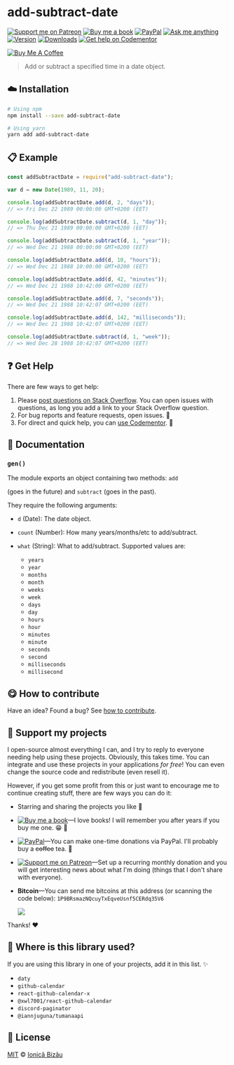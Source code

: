 <!-- Please do not edit this file. Edit the `blah` field in the `package.json` instead. If in doubt, open an issue. -->


















# add-subtract-date

 [![Support me on Patreon][badge_patreon]][patreon] [![Buy me a book][badge_amazon]][amazon] [![PayPal][badge_paypal_donate]][paypal-donations] [![Ask me anything](https://img.shields.io/badge/ask%20me-anything-1abc9c.svg)](https://github.com/IonicaBizau/ama) [![Version](https://img.shields.io/npm/v/add-subtract-date.svg)](https://www.npmjs.com/package/add-subtract-date) [![Downloads](https://img.shields.io/npm/dt/add-subtract-date.svg)](https://www.npmjs.com/package/add-subtract-date) [![Get help on Codementor](https://cdn.codementor.io/badges/get_help_github.svg)](https://www.codementor.io/johnnyb?utm_source=github&utm_medium=button&utm_term=johnnyb&utm_campaign=github)

<a href="https://www.buymeacoffee.com/H96WwChMy" target="_blank"><img src="https://www.buymeacoffee.com/assets/img/custom_images/yellow_img.png" alt="Buy Me A Coffee"></a>







> Add or subtract a specified time in a date object.

















## :cloud: Installation

```sh
# Using npm
npm install --save add-subtract-date

# Using yarn
yarn add add-subtract-date
```













## :clipboard: Example



```js
const addSubtractDate = require("add-subtract-date");

var d = new Date(1989, 11, 20);

console.log(addSubtractDate.add(d, 2, "days"));
// => Fri Dec 22 1989 00:00:00 GMT+0200 (EET)

console.log(addSubtractDate.subtract(d, 1, "day"));
// => Thu Dec 21 1989 00:00:00 GMT+0200 (EET)

console.log(addSubtractDate.subtract(d, 1, "year"));
// => Wed Dec 21 1988 00:00:00 GMT+0200 (EET)

console.log(addSubtractDate.add(d, 10, "hours"));
// => Wed Dec 21 1988 10:00:00 GMT+0200 (EET)

console.log(addSubtractDate.add(d, 42, "minutes"));
// => Wed Dec 21 1988 10:42:00 GMT+0200 (EET)

console.log(addSubtractDate.add(d, 7, "seconds"));
// => Wed Dec 21 1988 10:42:07 GMT+0200 (EET)

console.log(addSubtractDate.add(d, 142, "milliseconds"));
// => Wed Dec 21 1988 10:42:07 GMT+0200 (EET)

console.log(addSubtractDate.subtract(d, 1, "week"));
// => Wed Dec 28 1988 10:42:07 GMT+0200 (EET)
```











## :question: Get Help

There are few ways to get help:



 1. Please [post questions on Stack Overflow](https://stackoverflow.com/questions/ask). You can open issues with questions, as long you add a link to your Stack Overflow question.
 2. For bug reports and feature requests, open issues. :bug:
 3. For direct and quick help, you can [use Codementor](https://www.codementor.io/johnnyb). :rocket:





## :memo: Documentation


### `gen()`




The module exports an object containing two methods: `add`

(goes in the future) and `subtract` (goes in the past).

They require the following arguments:


 - `d` (Date): The date object.
 - `count` (Number): How many years/months/etc to add/subtract.
 - `what` (String): What to add/subtract. Supported values are:

     - `years`
     - `year`
     - `months`
     - `month`
     - `weeks`
     - `week`
     - `days`
     - `day`
     - `hours`
     - `hour`
     - `minutes`
     - `minute`
     - `seconds`
     - `second`
     - `milliseconds`
     - `millisecond`














## :yum: How to contribute
Have an idea? Found a bug? See [how to contribute][contributing].


## :sparkling_heart: Support my projects
I open-source almost everything I can, and I try to reply to everyone needing help using these projects. Obviously,
this takes time. You can integrate and use these projects in your applications *for free*! You can even change the source code and redistribute (even resell it).

However, if you get some profit from this or just want to encourage me to continue creating stuff, there are few ways you can do it:


 - Starring and sharing the projects you like :rocket:
 - [![Buy me a book][badge_amazon]][amazon]—I love books! I will remember you after years if you buy me one. :grin: :book:
 - [![PayPal][badge_paypal]][paypal-donations]—You can make one-time donations via PayPal. I'll probably buy a ~~coffee~~ tea. :tea:
 - [![Support me on Patreon][badge_patreon]][patreon]—Set up a recurring monthly donation and you will get interesting news about what I'm doing (things that I don't share with everyone).
 - **Bitcoin**—You can send me bitcoins at this address (or scanning the code below): `1P9BRsmazNQcuyTxEqveUsnf5CERdq35V6`

    ![](https://i.imgur.com/z6OQI95.png)


Thanks! :heart:
















## :dizzy: Where is this library used?
If you are using this library in one of your projects, add it in this list. :sparkles:

 - `daty`
 - `github-calendar`
 - `react-github-calendar-x`
 - `@xwl7001/react-github-calendar`
 - `discord-paginator`
 - `@iannjuguna/tumanaapi`











## :scroll: License

[MIT][license] © [Ionică Bizău][website]






[license]: /LICENSE
[website]: https://ionicabizau.net
[contributing]: /CONTRIBUTING.md
[docs]: /DOCUMENTATION.md
[badge_patreon]: https://ionicabizau.github.io/badges/patreon.svg
[badge_amazon]: https://ionicabizau.github.io/badges/amazon.svg
[badge_paypal]: https://ionicabizau.github.io/badges/paypal.svg
[badge_paypal_donate]: https://ionicabizau.github.io/badges/paypal_donate.svg
[patreon]: https://www.patreon.com/ionicabizau
[amazon]: http://amzn.eu/hRo9sIZ
[paypal-donations]: https://www.paypal.com/cgi-bin/webscr?cmd=_s-xclick&hosted_button_id=RVXDDLKKLQRJW
